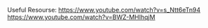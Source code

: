 Useful Resourse:
https://www.youtube.com/watch?v=s_Ntt6eTn94
https://www.youtube.com/watch?v=BWZ-MHIhqjM
